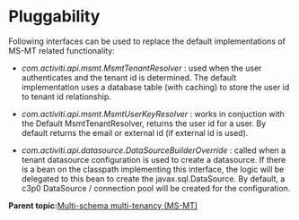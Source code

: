 # Pluggability

Following interfaces can be used to replace the default implementations of MS-MT related functionality:

-   *com.activiti.api.msmt.MsmtTenantResolver* : used when the user authenticates and the tenant id is determined. The default implementation uses a database table \(with caching\) to store the user id to tenant id relationship.

-   *com.activiti.api.msmt.MsmtUserKeyResolver* : works in conjuction with the Default MsmtTenantResolver, returns the user id for a user. By default returns the email or external id \(if external id is used\).

-   *com.activiti.api.datasource.DataSourceBuilderOverride* : called when a tenant datasource configuration is used to create a datasource. If there is a bean on the classpath implementing this interface, the logic will be delegated to this bean to create the javax.sql.DataSource. By default, a c3p0 DataSource / connection pool will be created for the configuration.


**Parent topic:**[Multi-schema multi-tenancy \(MS-MT\)](../topics/multi_schema_multi_tenancy_ms_mt.md)

